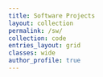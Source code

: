 ```yaml
---
title: Software Projects
layout: collection
permalink: /sw/
collection: code
entries_layout: grid
classes: wide
author_profile: true
---
```



